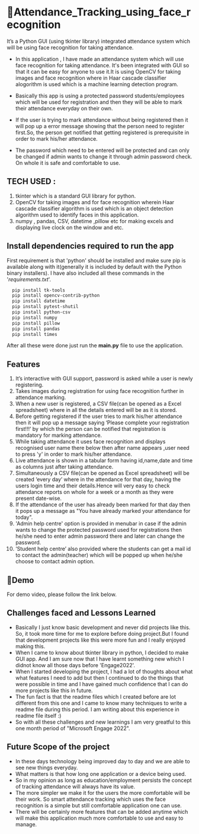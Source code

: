 # 🔗Attendance_Tracking_using_face_recognition

It’s a Python GUI (using tkinter library) integrated attendance system which  will be using face recognition for taking attendance.
    


- In this application , I have made an attendance system which will use face recognition for taking attendance. It's been integrated with GUI so that it can be easy for anyone to use it.It is using OpenCV for taking images and face recognition where in Haar cascade classifier alogorithm is used which is a machine learning detection program. 

- Basically this app is using a protected password students/employees which will be used for registration and then they will be able to mark their attendance everyday on their own.

- If the user is trying to mark attendance without being registered then it will pop up a error message showing that the person need to register first.So, the person get notified that getting registered is prerequisite in order to mark his/her attendance.

- The password which need to be entered will be protected and can only be changed if admin wants to change it through admin password check. On whole it is safe and comfortable to use.



## TECH USED :

   1. tkinter which is a standard GUI library for python.
   2. OpenCV for taking images and for face recognition wherein Haar cascade  classifier algorithm  is used which is an object detection algorithm used to identify faces in this application.
   3. numpy , pandas, CSV, datetime ,pillow etc for making excels and displaying live clock on the window and etc.
## Install dependencies required to run the app

First requirement is that 'python' should be installed 
and make sure pip is available along with it(generally it is included by default with the Python binary installers).
I have also included all these commands in the '*requirements.txt*'.

```bash
  pip install tk-tools
  pip install opencv-contrib-python
  pip install datetime
  pip install pytest-shutil
  pip install python-csv
  pip install numpy
  pip install pillow
  pip install pandas
  pip install times
```

After all these were done just run the **main.py** file to use the application.
 
## Features
1. It’s interactive with GUI support, password is asked while a user is newly registering.
2. Takes images during registration for using face recognition further in attendance marking.
3. When a new user is registered, a CSV file(can be opened as a Excel spreadsheet) where in all the details entered will be as it is stored.
4. Before getting registered if the user tries to mark his/her attendance then it will pop up a message saying ‘Please complete your registration first!!!’ by which the person can be notified that registration is mandatory for marking attendance.
5. While taking attendance it uses face recognition and displays recognised user name there below then after name appears ,user need to press 'y' in order to mark his/her attendance.
6. Live attendance is shown in a tabular form having id,name,date and time as columns just after taking attendance.
7. Simultaneously a CSV file(can be opened as Excel spreadsheet) will be created ‘every day’ where in the attendance for that day, having the users login time and their details.Hence will very easy to check attendance reports on whole for a week or a month as they were present date-wise.
8. If the attendance of the user has already been marked for that day then it pops up a message as "You have already marked your attendance for today".
9. 'Admin help centre' option is provided in menubar in case if the admin wants to change the protected password used for registrations then he/she need to enter admin password there and later can change the password.
10. ’Student help centre’ also provided where the students can get a mail id to contact the admin(teacher) which will be popped up when he/she choose to contact admin option.

## 🔗Demo

For demo video, please follow the link below.


## Challenges faced and Lessons Learned

- Basically I just know basic development and never did projects like this. So, it took more time for me to explore before doing project.But I found that development projects like this were more fun and I really enjoyed making this.
- When I came to know about tkinter library in python, I decided to make GUI app. And I am sure now that I have learnt something new which I didnot know all those days before 'Engage2022'.
- When I started developing the project, I had a lot of thoughts about what what features I need to add but then I continued to do the things that were possible in time and I have gained much confidence that I can do more projects like this in future.  
- The fun fact is that the readme files which I created before are lot different from this one and I came to know many techniques to write a readme file during this period. I am writing about this experience in readme file itself :)
- So with all these challenges and new learnings I am very greatful to this one month period of "Microsoft Engage 2022".


## Future Scope of the project

- In these days technology being improved day to day and we are able to see new things everyday. 
- What matters is that how long one application or a device being used.
- So in my opinion as long as education/employment persists the concept of tracking attendance will always have its value.
- The more simpler we make it for the users the more comfortable will be their work. So smart attendance tracking which uses the face recognition is a simple but still comfortable application one can use.
- There will be certainly more features that can be added anytime which will make this application much more comfortable to use and easy to manage.
